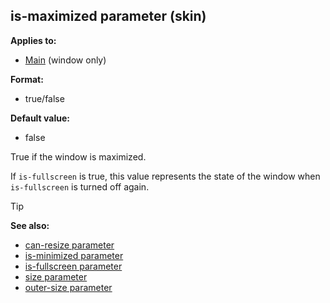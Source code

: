 ## is-maximized parameter (skin)


**Applies to:**
+   [Main](/ref/skin/control/main.md) (window only)

**Format:**
+   true/false

**Default value:**
+   false


True if the window is maximized. 

If `is-fullscreen` is
true, this value represents the state of the window when `is-fullscreen`
is turned off again.

> [!TIP] 
> **See also:**
> +   [can-resize parameter](/ref/skin/param/can-resize.md) 
> +   [is-minimized parameter](/ref/skin/param/is-minimized.md) 
> +   [is-fullscreen parameter](/ref/skin/param/is-fullscreen.md) 
> +   [size parameter](/ref/skin/param/size.md) 
> +   [outer-size parameter](/ref/skin/param/outer-size.md) 
